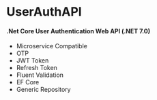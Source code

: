 # UserAuthAPI

#### .Net Core User Authentication Web API (.NET 7.0)
- Microservice Compatible
- OTP
- JWT Token 
- Refresh Token
- Fluent Validation
- EF Core
- Generic Repository
